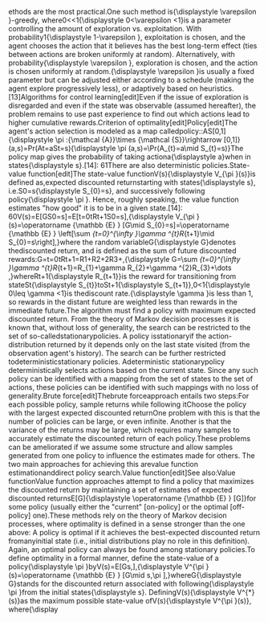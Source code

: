 ethods are the most practical.One such method is{\displaystyle \varepsilon }-greedy, where0<<1{\displaystyle 0<\varepsilon <1}is a parameter controlling the amount of exploration vs. exploitation. With probability1{\displaystyle 1-\varepsilon }, exploitation is chosen, and the agent chooses the action that it believes has the best long-term effect (ties between actions are broken uniformly at random). Alternatively, with probability{\displaystyle \varepsilon }, exploration is chosen, and the action is chosen uniformly at random.{\displaystyle \varepsilon }is usually a fixed parameter but can be adjusted either according to a schedule (making the agent explore progressively less), or adaptively based on heuristics.[13]Algorithms for control learning[edit]Even if the issue of exploration is disregarded and even if the state was observable (assumed hereafter), the problem remains to use past experience to find out which actions lead to higher cumulative rewards.Criterion of optimality[edit]Policy[edit]The agent's action selection is modeled as a map calledpolicy::AS[0,1]{\displaystyle \pi :{\mathcal {A}}\times {\mathcal {S}}\rightarrow [0,1]}(a,s)=Pr(At=aSt=s){\displaystyle \pi (a,s)=\Pr(A_{t}=a\mid S_{t}=s)}The policy map gives the probability of taking actiona{\displaystyle a}when in states{\displaystyle s}.[14]: 61There are also deterministic policies.State-value function[edit]The state-value functionV(s){\displaystyle V_{\pi }(s)}is defined as,expected discounted returnstarting with states{\displaystyle s}, i.e.S0=s{\displaystyle S_{0}=s}, and successively following policy{\displaystyle \pi }. Hence, roughly speaking, the value function estimates "how good" it is to be in a given state.[14]: 60V(s)=E[GS0=s]=E[t=0tRt+1S0=s],{\displaystyle V_{\pi }(s)=\operatorname {\mathbb {E} } [G\mid S_{0}=s]=\operatorname {\mathbb {E} } \left[\sum _{t=0}^{\infty }\gamma ^{t}R_{t+1}\mid S_{0}=s\right],}where the random variableG{\displaystyle G}denotes thediscounted return, and is defined as the sum of future discounted rewards:G=t=0tRt+1=R1+R2+2R3+,{\displaystyle G=\sum _{t=0}^{\infty }\gamma ^{t}R_{t+1}=R_{1}+\gamma R_{2}+\gamma ^{2}R_{3}+\dots ,}whereRt+1{\displaystyle R_{t+1}}is the reward for transitioning from stateSt{\displaystyle S_{t}}toSt+1{\displaystyle S_{t+1}},0<1{\displaystyle 0\leq \gamma <1}is thediscount rate.{\displaystyle \gamma }is less than 1, so rewards in the distant future are weighted less than rewards in the immediate future.The algorithm must find a policy with maximum expected discounted return. From the theory of Markov decision processes it is known that, without loss of generality, the search can be restricted to the set of so-calledstationarypolicies. A policy isstationaryif the action-distribution returned by it depends only on the last state visited (from the observation agent's history). The search can be further restricted todeterministicstationary policies. Adeterministic stationarypolicy deterministically selects actions based on the current state. Since any such policy can be identified with a mapping from the set of states to the set of actions, these policies can be identified with such mappings with no loss of generality.Brute force[edit]Thebrute forceapproach entails two steps:For each possible policy, sample returns while following itChoose the policy with the largest expected discounted returnOne problem with this is that the number of policies can be large, or even infinite. Another is that the variance of the returns may be large, which requires many samples to accurately estimate the discounted return of each policy.These problems can be ameliorated if we assume some structure and allow samples generated from one policy to influence the estimates made for others. The two main approaches for achieving this arevalue function estimationanddirect policy search.Value function[edit]See also:Value functionValue function approaches attempt to find a policy that maximizes the discounted return by maintaining a set of estimates of expected discounted returnsE[G]{\displaystyle \operatorname {\mathbb {E} } [G]}for some policy (usually either the "current" [on-policy] or the optimal [off-policy] one).These methods rely on the theory of Markov decision processes, where optimality is defined in a sense stronger than the one above: A policy is optimal if it achieves the best-expected discounted return fromanyinitial state (i.e., initial distributions play no role in this definition). Again, an optimal policy can always be found among stationary policies.To define optimality in a formal manner, define the state-value of a policy{\displaystyle \pi }byV(s)=E[Gs,],{\displaystyle V^{\pi }(s)=\operatorname {\mathbb {E} } [G\mid s,\pi ],}whereG{\displaystyle G}stands for the discounted return associated with following{\displaystyle \pi }from the initial states{\displaystyle s}. DefiningV(s){\displaystyle V^{*}(s)}as the maximum possible state-value ofV(s){\displaystyle V^{\pi }(s)}, where{\display